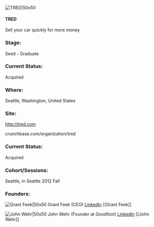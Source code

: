 

![TRED|50x50](https://apimg.techstars.com/connect/images/image_files/53d6d0afaf05d79bc900000b/original/tred.png)

#### TRED
Sell your car quickly for more money

### Stage: 
Seed - Graduate 

### Current Status: 
Acquired

### Where:
Seattle, Washington, United States

### Site:
http://tred.com



crunchbase.com/organization/tred

### Current Status: 
Acquired

### Cohort/Sessions: 
Seattle, in Seattle 2012 Fall

### Founders: 

![Grant Feek|50x50](https://apimg.techstars.com/connect/images/image_files/55ccd599a93e9fdf2a00006b/original/grant-feek-headshot-brick-750.jpg) Grant Feek (CEO) [LinkedIn](https://linkedin.com/in/grantfeek) [[Grant Feek]]

![John Wehr|50x50](https://s3.amazonaws.com/photos.angel.co/users/8738-medium_jpg?1339640193) John Wehr (Founder at Goodfoot) [LinkedIn](https://linkedin.com/in/johnwehr) [[John Wehr]]


